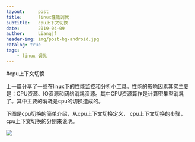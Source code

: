 ```yaml
---
layout:     post                  
title:      linux性能调优       
subtitle:   cpu上下文切换
date:       2019-04-09          
author:     Liangjf                  
header-img: img/post-bg-android.jpg
catalog: true                      
tags:                       
    - linux 调优
---
```


#cpu上下文切换

上一篇分享了一些在linux下的性能监控和分析小工具。性能的影响因素其实主要是：CPU资源、IO资源和网络消耗资源。其中CPU资源算作是计算密集型消耗了。其中主要的消耗是cpu的切换造成的。

下图是cpu切换的简单介绍，从cpu上下文切换定义， cpu上下文切换的步骤， cpu上下文切换的分别来说明。

![](https://img2018.cnblogs.com/blog/1209698/201812/1209698-20181221222742923-1278902032.png)